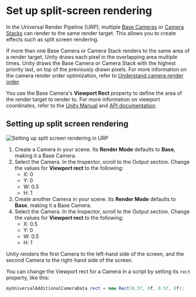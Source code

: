 # Set up split-screen rendering

In the Universal Render Pipeline (URP), multiple [Base Cameras](camera-types-and-render-type.md#base-camera) or [Camera Stacks](camera-stacking.md) can render to the same render target. This allows you to create effects such as split screen rendering.

If more than one Base Camera or Camera Stack renders to the same area of a render target, Unity draws each pixel in the overlapping area multiple times. Unity draws the Base Camera or Camera Stack with the highest priority last, on top of the previously drawn pixels. For more information on the camera render order optimization, refer to [Understand camera render order](cameras-advanced.md).

You use the Base Camera's **Viewport Rect** property to define the area of the render target to render to. For more information on viewport coordinates, refer to the [Unity Manual](https://docs.unity3d.com/Manual/class-Camera.html) and [API documentation](https://docs.unity3d.com/ScriptReference/Camera-rect.html).

## Setting up split screen rendering

![Setting up split screen rendering in URP](Images/camera-split-screen-viewport.png)

1. Create a Camera in your scene. Its **Render Mode** defaults to **Base**, making it a Base Camera.
2. Select the Camera. In the Inspector, scroll to the Output section. Change the values for **Viewport rect** to the following:
    * X: 0
    * Y: 0
    * W: 0.5
    * H: 1
3. Create another Camera in your scene. Its **Render Mode** defaults to **Base**, making it a Base Camera.
4. Select the Camera. In the Inspector, scroll to the Output section. Change the values for **Viewport rect** to the following:
    * X: 0.5
    * Y: 0
    * W: 0.5
    * H: 1

Unity renders the first Camera to the left-hand side of the screen, and the second Camera to the right-hand side of the screen.

You can change the Viewport rect for a Camera in a script by setting its `rect` property, like this:

```c#
myUniversalAdditionalCameraData.rect = new Rect(0.5f, 0f, 0.5f, 0f);
```
